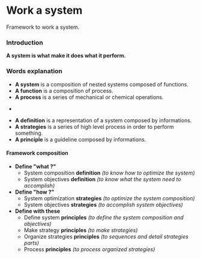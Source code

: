 # Work a system

Framework to work a system.

### Introduction

**A system is what make it does what it perform.**

### Words explanation

* **A system** is a composition of nested systems composed of functions.
* **A function** is a composition of process.
* **A process** is a series of mechanical or chemical operations.

-

* **A definition** is a representation of a system composed by informations.
* **A strategies** is a series of high level process in order to perform something.
* **A principle** is a guideline composed by informations.

#### Framework composition

* **Define "what ?"**
  * System composition **definition** *(to know how to optimize the system)*
  * System objectives **definition** *(to know what the system need to accomplish)*
* **Define "how ?"**
  * System optimization **strategies** *(to optimize the system composition)*
  * System objectives **strategies** *(to accomplish system objectives)*
* **Define with these**
  * Define system **principles** *(to define the system composition and objectives)*
  * Make strategy **principles** *(to make strategies)*
  * Organize strategies **principles** *(to sequences and detail strategies parts)*
  * Process **principles** *(to process organized strategies)*
